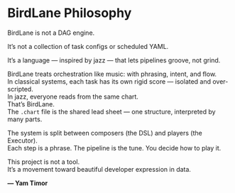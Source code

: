 # BirdLane Philosophy

BirdLane is not a DAG engine.

It’s not a collection of task configs or scheduled YAML.

It’s a language — inspired by jazz — that lets pipelines groove, not grind.

BirdLane treats orchestration like music: with phrasing, intent, and flow.  
In classical systems, each task has its own rigid score — isolated and over-scripted.  
In jazz, everyone reads from the same chart.  
That’s BirdLane.  
The `.chart` file is the shared lead sheet — one structure, interpreted by many parts.

The system is split between composers (the DSL) and players (the Executor).  
Each step is a phrase. The pipeline is the tune. You decide how to play it.

This project is not a tool.  
It’s a movement toward beautiful developer expression in data.

**— Yam Timor**
